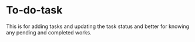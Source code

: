 # To-do-task
This is for adding tasks and updating the task status and better for knowing any pending and completed works.
